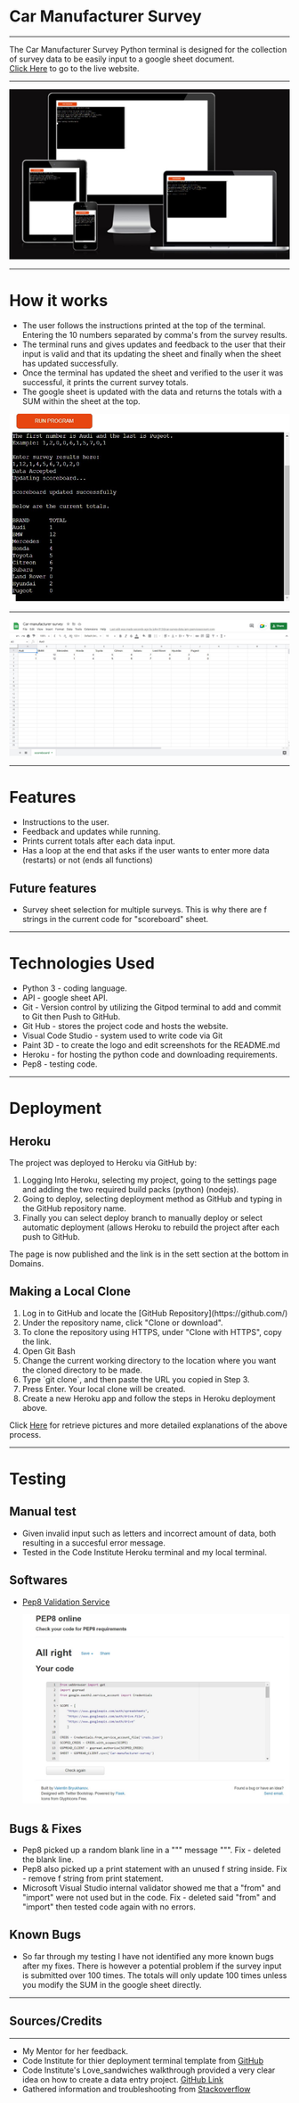 <h1>Car Manufacturer Survey</h1>
<hr>
The Car Manufacturer Survey Python terminal is designed for the collection of survey data to be easily input to a google sheet document.<br> 
<a href="https://car-manufacturer-survey.herokuapp.com/">Click Here</a> to go to the live website.
<hr>

![Responsive site test](/images/responsive.jpg)
<hr>

<h1>How it works</h1>
<ul>
    <li>The user follows the instructions printed at the top of the terminal. Entering the 10 numbers separated by comma's from the survey results.</li>
    <li>The terminal runs and gives updates and feedback to the user that their input is valid and that its updating the sheet and finally when the sheet has updated successfully.</li>
    <li>Once the terminal has updated the sheet and verified to the user it was successful, it prints the current survey totals.</li>
    <li>The google sheet is updated with the data and returns the totals with a SUM within the sheet at the top.</li>
</ul>

![Terminal preview](/images/project.jpg)
<hr>

![google sheet results updated](/images/sheet.jpg)
<hr>

<h1>Features</h1>
<ul>
    <li>Instructions to the user.</li>
    <li>Feedback and updates while running.</li>
    <li>Prints current totals after each data input.</li>
    <li>Has a loop at the end that asks if the user wants to enter more data (restarts) or not (ends all functions)</li>
</ul>
<h2>Future features</h2>
<ul>
    <li>Survey sheet selection for multiple surveys. This is why there are f strings in the current code for "scoreboard" sheet.</li>
</ul>

<hr>

<h1>Technologies Used</h1>
<ul>
    <li>Python 3 - coding language.</li>
    <li>API - google sheet API.</li>
    <li>Git - Version control by utilizing the Gitpod terminal to add and commit to Git then Push to GitHub.</li>
    <li>Git Hub - stores the project code and hosts the website.</li>
    <li>Visual Code Studio - system used to write code via Git</li>
    <li>Paint 3D - to create the logo and edit screenshots for the README.md</li>
    <li>Heroku - for hosting the python code and downloading requirements.</li>
    <li>Pep8 - testing code.</li>
</ul>
<hr>
<h1>Deployment</h1>
<h2>Heroku</h2>
The project was deployed to Heroku via GitHub by:
<ol>
    <li>Logging Into Heroku, selecting my project, going to the settings page and adding the two required build packs (python) (nodejs).</li>
    <li>Going to deploy, selecting deployment method as GitHub and typing in the GitHub repository name.</li>
    <li>Finally you can select deploy branch to manually deploy or select automatic deployment (allows Heroku to rebuild the project after each push to GitHub.</li>
</ol>
The page is now published and the link is in the sett section at the bottom in Domains.

<br>

<h2>Making a Local Clone</h2>
<ol>
<li>Log in to GitHub and locate the [GitHub Repository](https://github.com/)</li>
<li>Under the repository name, click "Clone or download".</li>
<li>To clone the repository using HTTPS, under "Clone with HTTPS", copy the link.</li>
<li>Open Git Bash</li>
<li>Change the current working directory to the location where you want the cloned directory to be made.</li>
<li>Type `git clone`, and then paste the URL you copied in Step 3.</li>
<li>Press Enter. Your local clone will be created.</li>
<li>Create a new Heroku app and follow the steps in Heroku deployment above.</li>
</ol>

Click [Here](https://help.github.com/en/github/creating-cloning-and-archiving-repositories/cloning-a-repository#cloning-a-repository-to-github-desktop) for retrieve pictures and more detailed explanations of the above process.
    
<hr>
<h1>Testing</h1>
<h2>Manual test</h2>
<ul>
    <li>Given invalid input such as letters and incorrect amount of data, both resulting in a succesful error message.</li>
    <li>Tested in the Code Institute Heroku terminal and my local terminal.</li>
</ul>

<h2>Softwares</h2>
<ul>
    <li><a href="http://pep8online.com/" target="_blank" rel="noopener">Pep8 Validation Service</a></li>

![Pep8](/images/pep8.jpg)

</ul>

<h2>Bugs & Fixes</h2>
<ul>
   <li>Pep8 picked up a random blank line in a """ message """. Fix - deleted the blank line.</li>
   <li>Pep8 also picked up a print statement with an unused f string inside. Fix - remove f string from print statement.</li>
   <li>Microsoft Visual Studio internal validator showed me that a "from" and "import" were not used but in the code. Fix - deleted said "from" and "import" then tested code again with no errors.</li>
</ul>

<h2>Known Bugs</h2>
<ul>
    <li>So far through my testing I have not identified any more known bugs after my fixes. There is however a potential problem if the survey input is submitted over 100 times. The totals will only update 100 times unless you modify the SUM in the google sheet directly.</li>
</ul>
<hr>
<h2>Sources/Credits</h2>
<hr>
<ul>
    <li>My Mentor for her feedback.</li>
    <li>Code Institute for thier deployment terminal template from <a href="https://github.com/Code-Institute-Org/python-essentials-template" target="_blank" rel="noopener">GitHub</a></li>
    <li>Code Institute's Love_sandwiches walkthrough provided a very clear idea on how to create a data entry project. <a href="https://github.com/Jca-Dev/Love_sandwiches" target="_blank" rel="noopener">GitHub Link</a></li>
    <li>Gathered information and troubleshooting from <a href="https://stackoverflow.com/" target="_blank" rel="noopener">Stackoverflow</li>